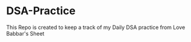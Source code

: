 # DSA-Practice
This Repo is created to keep a track of my Daily DSA practice from Love Babbar's Sheet
